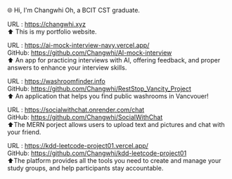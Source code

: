 🌐 Hi, I'm Changwhi Oh, a BCIT CST graduate.

URL   : https://changwhi.xyz  
⬆️ This is my portfolio website.  

URL   : https://ai-mock-interview-navy.vercel.app/  
GitHub: https://github.com/Changwhi/AI-mock-interview  
⬆️ An app for practicing interviews with AI, offering feedback, and proper answers to enhance your interview skills.  

URL   : https://washroomfinder.info  
GitHub: https://github.com/Changwhi/RestStop_Vancity_Project  
⬆️ An application that helps you find public washrooms in Vancvouer!  

URL   : https://socialwithchat.onrender.com/chat  
GitHub: https://github.com/Changwhi/SocialWithChat  
⬆️The MERN porject allows users to upload text and pictures and chat with your friend.  

URL   : https://kdd-leetcode-project01.vercel.app/  
GitHub: https://github.com/Changwhi/kdd-leetcode-project01  
⬆️The platform provides all the tools you need to create and manage your study groups, and help participants stay accountable.  


